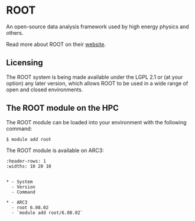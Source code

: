 # ROOT

An open-source data analysis framework used by high energy physics and others.



Read more about ROOT on their [website](https://root.cern/).





## Licensing 

The ROOT system is being made available under the LGPL 2.1 or (at your option) any later version, which allows ROOT to be used in a wide range of open and closed environments.



## The ROOT module on the HPC

The ROOT module can be loaded into your environment with the following command:

```bash
$ module add root
```

The ROOT module is available on ARC3:

```{list-table}
:header-rows: 1
:widths: 10 20 10


* - System
  - Version
  - Command

* - ARC3
  - root 6.08.02
  - `module add root/6.08.02`

```